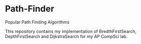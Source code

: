 # Path-Finder
Popular Path Finding Algorithms

This repository contains my implementation of BredthFirstSearch, DepthFirstSearch and DijkstraSearch for my AP CompSci lab.
